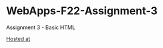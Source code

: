 # WebApps-F22-Assignment-3
Assignment 3 - Basic HTML

[Hosted at](https://44-563-web-apps-f22.github.io/44563-webapps-assignment-3-MalyalaSaiKarthik/)
